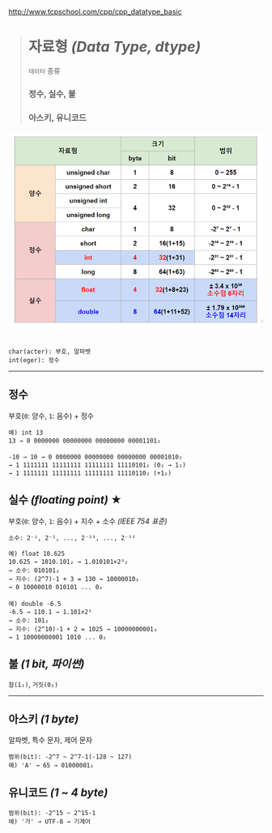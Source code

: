 http://www.tcpschool.com/cpp/cpp_datatype_basic
># 자료형 *(Data Type, dtype)*
>`데이터` 종류
>
>### 정수, 실수, 불 
>### 아스키, 유니코드
###### <img src = 'img/자료형.png'>
```
char(acter): 부호, 알파벳
int(eger): 정수
```
---

## 정수
부호(`0`: 양수, `1`: 음수) + 정수 
```
예) int 13
13 → 0 0000000 00000000 00000000 00001101₂

-10 → 10 → 0 0000000 00000000 00000000 00001010₂
→ 1 1111111 11111111 11111111 11110101₂ (0₂ → 1₂)
→ 1 1111111 11111111 11111111 11110110₂ (+1₂)
```

## 실수 *(floating point)* ★
부호(`0`: 양수, `1`: 음수) + 지수 + 소수 *(IEEE 754 표준)*
```
소수: 2⁻¹, 2⁻², ..., 2⁻²³, ..., 2⁻⁵²
```
```
예) float 10.625
10.625 → 1010.101₂ → 1.010101×2³₂
→ 소수: 010101₂ 
→ 지수: (2^7)-1 + 3 = 130 → 10000010₂
→ 0 10000010 010101 ... 0₂

예) double -6.5 
-6.5 → 110.1 → 1.101×2²
→ 소수: 101₂
→ 지수: (2^10)-1 + 2 = 1025 → 10000000001₂
→ 1 10000000001 1010 ... 0₂
```

## 불 *(1 bit, 파이썬)*
`참(1₂)`, `거짓(0₂)`


---

## 아스키 *(1 byte)*
알파벳, 특수 문자, 제어 문자
```
범위(bit): -2^7 ~ 2^7-1(-128 ~ 127)
예) 'A' → 65 → 01000001₂
```

## 유니코드 *(1 ~ 4 byte)*
```
범위(bit): -2^15 ~ 2^15-1 
예) '가' → UTF-8 → 기계어
```

